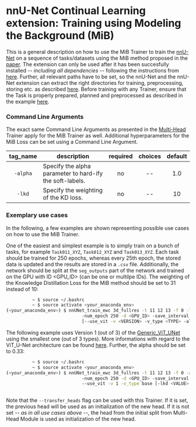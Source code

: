 # nnU-Net Continual Learning extension: Training using Modeling the Background (MiB)

This is a general description on how to use the MiB Trainer to train the [nnU-Net](https://github.com/MIC-DKFZ/nnUNet) on a sequence of tasks/datasets using the MiB method proposed in the [paper](https://arxiv.org/pdf/2002.00718.pdf). The extension can only be used after it has been succesfully installed *-- including all dependencies --* following the instructions from [here](https://github.com/camgbus/Lifelong-nnUNet/blob/continual_learning/README.md#installation). Further, all relevant paths have to be set, so the nnU-Net and the nnU-Net extension can extract the right directories for training, preprocessing, storing etc. as described [here](https://github.com/MIC-DKFZ/nnUNet/blob/master/documentation/setting_up_paths.md). Before training with any Trainer, ensure that the Task is properly prepared, planned and preprocessed as described in the example [here](https://github.com/MIC-DKFZ/nnUNet/blob/master/documentation/training_example_Hippocampus.md).

### Command Line Arguments
The exact same Command Line Arguments as presented in the [Multi-Head](multihead_training.md) Trainer apply for the MiB Trainer as well. Additional hyperparameters for the MiB Loss can be set using a Command Line Argument.

| tag_name | description | required | choices | default | 
|:-:|-|:-:|:-:|:-:|
| `-alpha` | Specify the alpha parameter to hard-ify the soft-labels. | no | -- | 1.0 |
| `-lkd` | Specify the weighting of the KD loss. | no | -- | 10 |

### Exemplary use cases
In the following, a few examples are shown representing possible use cases on how to use the MiB Trainer.

One of the easiest and simplest example is to simply train on a bunch of tasks, for example `Task011_XYZ`, `Task012_XYZ` and `Task013_XYZ`. Each task should be trained for 250 epochs, whereas every 25th epoch, the stored data is updated and the results are stored in a `.csv` file. Additionally, the network should be split at the `seg_outputs` part of the network and trained on the GPU with ID <GPU_ID> (can be one or multilpe IDs). The weighting of the Knowledge Distillation Loss for the MiB method should be set to 31 instead of 10:
```bash
          ~ $ source ~/.bashrc
          ~ $ source activate <your_anaconda_env>
(<your_anaconda_env>) $ nnUNet_train_ewc 3d_fullres -t 11 12 13 -f 0 -lkd 31
                             -num_epoch 250 -d <GPU_ID> -save_interval 25 -s seg_outputs --store_csv
                             [--use_vit -v <VERSION> -v_type <TYPE> -alpha <VALUE>]
```

The following example uses Version 1 (out of 3) of the [Generic_ViT_UNet](https://github.com/camgbus/Lifelong-nnUNet/blob/continual_learning/nnunet_ext/network_architecture/generic_ViT_UNet.py#L14) using the smallest one (out of 3 types). More informations with regard to the ViT_U-Net architecture can be found [here](https://github.com/camgbus/Lifelong-nnUNet/blob/ViT_U-Net/documentation/ViT_U-Net.md). Further, the alpha should be set to 0.33:
```bash
          ~ $ source ~/.bashrc
          ~ $ source activate <your_anaconda_env>
(<your_anaconda_env>) $ nnUNet_train_ewc 3d_fullres -t 11 12 13 -f 0 -alpha 0.33
                             -num_epoch 250 -d <GPU_ID> -save_interval 25 -s seg_outputs --store_csv
                             --use_vit -v 1 -v_type base [-lkd <VALUE> --use_mult_gpus]
                             
```

Note that the `--transfer_heads` flag can be used with this Trainer. If it is set, the previous head will be used as an initialization of the new head. If it is not set *-- as in all use cases above --*, the head from the initial split from Multi-Head Module is used as initialization of the new head.

